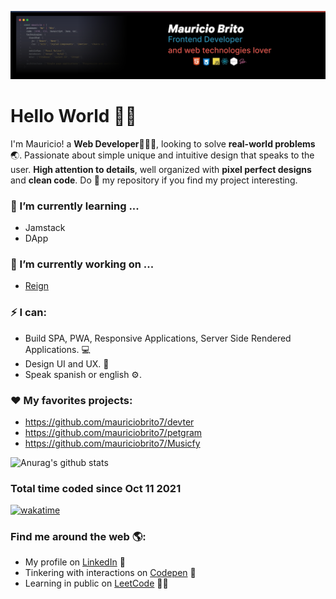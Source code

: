 <!--
**mauriciobrito7/mauriciobrito7** is a ✨ _special_ ✨ repository because its `README.md` (this file) appears on your GitHub profile.

Here are some ideas to get you started:

- 🔭 I’m currently working on ...
- 🌱 I’m currently learning ...
- 👯 I’m looking to collaborate on ...
- 🤔 I’m looking for help with ...
- 💬 Ask me about ...
- 📫 How to reach me: ...
- 😄 Pronouns: ...
- ⚡ Fun fact: ...
-->

![](./img/banner.jpg)

# Hello World 👋🏽

I'm Mauricio! a **Web Developer**👨🏽‍💻, looking to solve **real-world problems**:earth_asia:. Passionate about simple unique and intuitive design that speaks to the user. **High attention to details**, well organized with **pixel perfect designs** and **clean code**. Do :star2: my repository if you find my project interesting.

### 🌱 I’m currently learning ...

- Jamstack
- DApp

### 🔭 I’m currently working on ...

- [Reign](https://www.reign.cl/)

### ⚡ I can:

- Build SPA, PWA, Responsive Applications, Server Side Rendered Applications. 💻
- Design UI and UX. 🎨
- Speak spanish or english ⚙.

### ❤ My favorites projects:

- https://github.com/mauriciobrito7/devter
- https://github.com/mauriciobrito7/petgram
- https://github.com/mauriciobrito7/Musicfy

![Anurag's github stats](https://github-readme-stats.vercel.app/api?username=mauriciobrito7&show_icons=true&theme=radical)

### Total time coded since Oct 11 2021

[![wakatime](https://wakatime.com/badge/user/6c0a6c17-ab26-4302-ae3e-eca083d92b7a.svg)](https://wakatime.com/@6c0a6c17-ab26-4302-ae3e-eca083d92b7a)

### Find me around the web 🌎:

- My profile on <a  href="https://www.linkedin.com/in/mauricio-brito-62b0a6140/">LinkedIn</a> 💼
- Tinkering with interactions on <a href="https://codepen.io/MauricioBrito7"> Codepen</a> 🏓
- Learning in public on <a href="https://leetcode.com/mauriciobrito7/">LeetCode</a> ✍🏽
